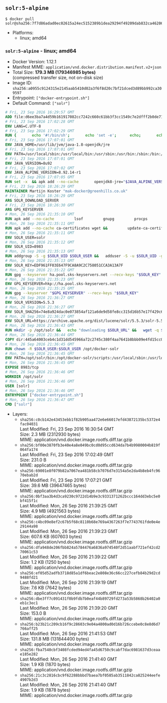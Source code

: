 ## `solr:5-alpine`

```console
$ docker pull solr@sha256:7f7d86adad0ec02615a24ec5152389b1dea29294f49209dab832ca46206388c0
```

-	Platforms:
	-	linux; amd64

### `solr:5-alpine` - linux; amd64

-	Docker Version: 1.12.1
-	Manifest MIME: `application/vnd.docker.distribution.manifest.v2+json`
-	Total Size: **179.3 MB (179346985 bytes)**  
	(compressed transfer size, not on-disk size)
-	Image ID: `sha256:a0955c9124315e2145aab5410d02a3f6f8d20c7bf21dced3d89bb992ca309597`
-	Entrypoint: `["docker-entrypoint.sh"]`
-	Default Command: `["solr"]`

```dockerfile
# Fri, 23 Sep 2016 16:29:57 GMT
ADD file:d6ee3ba7a4d59b161917082cc7242c660c61bb3f3cc1549c7e2dfff2b0de7104 in / 
# Fri, 23 Sep 2016 17:02:28 GMT
ENV LANG=C.UTF-8
# Fri, 23 Sep 2016 17:02:29 GMT
RUN { 		echo '#!/bin/sh'; 		echo 'set -e'; 		echo; 		echo 'dirname "$(dirname "$(readlink -f "$(which javac || which java)")")"'; 	} > /usr/local/bin/docker-java-home 	&& chmod +x /usr/local/bin/docker-java-home
# Fri, 23 Sep 2016 17:07:01 GMT
ENV JAVA_HOME=/usr/lib/jvm/java-1.8-openjdk/jre
# Fri, 23 Sep 2016 17:07:01 GMT
ENV PATH=/usr/local/sbin:/usr/local/bin:/usr/sbin:/usr/bin:/sbin:/bin:/usr/lib/jvm/java-1.8-openjdk/jre/bin:/usr/lib/jvm/java-1.8-openjdk/bin
# Fri, 23 Sep 2016 17:07:01 GMT
ENV JAVA_VERSION=8u92
# Fri, 23 Sep 2016 17:07:02 GMT
ENV JAVA_ALPINE_VERSION=8.92.14-r1
# Fri, 23 Sep 2016 17:07:05 GMT
RUN set -x 	&& apk add --no-cache 		openjdk8-jre="$JAVA_ALPINE_VERSION" 	&& [ "$JAVA_HOME" = "$(docker-java-home)" ]
# Fri, 23 Sep 2016 18:26:29 GMT
MAINTAINER Martijn Koster "mak-docker@greenhills.co.uk"
# Fri, 23 Sep 2016 18:26:29 GMT
ARG SOLR_DOWNLOAD_SERVER
# Fri, 23 Sep 2016 18:26:30 GMT
ARG GPG_KEYSERVER
# Mon, 26 Sep 2016 21:35:10 GMT
RUN apk add --no-cache         lsof         gnupg         procps         tar         bash
# Mon, 26 Sep 2016 21:35:11 GMT
RUN apk add --no-cache ca-certificates wget &&         update-ca-certificates
# Mon, 26 Sep 2016 21:35:11 GMT
ENV SOLR_USER=solr
# Mon, 26 Sep 2016 21:35:12 GMT
ENV SOLR_UID=8983
# Mon, 26 Sep 2016 21:35:13 GMT
RUN addgroup -S -g $SOLR_UID $SOLR_USER &&   adduser -S -u $SOLR_UID -g $SOLR_USER $SOLR_USER
# Mon, 26 Sep 2016 21:35:13 GMT
ENV SOLR_KEY=EDF961FF03E647F9CA8A9C2C758051CCA3A13A7F
# Mon, 26 Sep 2016 21:35:22 GMT
RUN gpg --keyserver ha.pool.sks-keyservers.net --recv-keys "$SOLR_KEY"
# Mon, 26 Sep 2016 21:35:23 GMT
ENV GPG_KEYSERVER=hkp://ha.pool.sks-keyservers.net
# Mon, 26 Sep 2016 21:35:25 GMT
RUN gpg --keyserver "$GPG_KEYSERVER" --recv-keys "$SOLR_KEY"
# Mon, 26 Sep 2016 21:36:27 GMT
ENV SOLR_VERSION=5.5.3
# Mon, 26 Sep 2016 21:36:27 GMT
ENV SOLR_SHA256=74e8a924dac0e073854af121a6de9d58fe8cc315d16b57e17f429c6a91b0b065
# Mon, 26 Sep 2016 21:36:27 GMT
ENV SOLR_URL=https://archive.apache.org/dist/lucene/solr/5.5.3/solr-5.5.3.tgz
# Mon, 26 Sep 2016 21:36:43 GMT
RUN mkdir -p /opt/solr &&   echo "downloading $SOLR_URL" &&   wget -q $SOLR_URL -O /opt/solr.tgz &&   echo "downloading $SOLR_URL.asc" &&   wget -q $SOLR_URL.asc -O /opt/solr.tgz.asc &&   echo "$SOLR_SHA256 */opt/solr.tgz" | sha256sum -c - &&   (>&2 ls -l /opt/solr.tgz /opt/solr.tgz.asc) &&   gpg --batch --verify /opt/solr.tgz.asc /opt/solr.tgz &&   tar -C /opt/solr --extract --file /opt/solr.tgz --strip-components=1 &&   rm /opt/solr.tgz* &&   rm -Rf /opt/solr/docs/ &&   mkdir -p /opt/solr/server/solr/lib /opt/solr/server/solr/mycores &&   sed -i -e 's/#SOLR_PORT=8983/SOLR_PORT=8983/' /opt/solr/bin/solr.in.sh &&   sed -i -e '/-Dsolr.clustering.enabled=true/ a SOLR_OPTS="$SOLR_OPTS -Dsun.net.inetaddr.ttl=60 -Dsun.net.inetaddr.negative.ttl=60"' /opt/solr/bin/solr.in.sh &&   chown -R $SOLR_USER:$SOLR_USER /opt/solr &&   mkdir /docker-entrypoint-initdb.d /opt/docker-solr/
# Mon, 26 Sep 2016 21:36:44 GMT
COPY dir:445a64003ceb4c1d31dd545966a72c2745c380f4aa7641b8bbb09e4fd15cc0f6 in /opt/docker-solr/scripts 
# Mon, 26 Sep 2016 21:36:45 GMT
RUN chown -R $SOLR_USER:$SOLR_USER /opt/docker-solr
# Mon, 26 Sep 2016 21:36:45 GMT
ENV PATH=/opt/solr/bin:/opt/docker-solr/scripts:/usr/local/sbin:/usr/local/bin:/usr/sbin:/usr/bin:/sbin:/bin:/usr/lib/jvm/java-1.8-openjdk/jre/bin:/usr/lib/jvm/java-1.8-openjdk/bin
# Mon, 26 Sep 2016 21:36:45 GMT
EXPOSE 8983/tcp
# Mon, 26 Sep 2016 21:36:46 GMT
WORKDIR /opt/solr
# Mon, 26 Sep 2016 21:36:46 GMT
USER [solr]
# Mon, 26 Sep 2016 21:36:46 GMT
ENTRYPOINT ["docker-entrypoint.sh"]
# Mon, 26 Sep 2016 21:36:47 GMT
CMD ["solr"]
```

-	Layers:
	-	`sha256:c0cb142e43453ebb1f82b905aa472e6e66017efd43872135bc5372e4fac04031`  
		Last Modified: Fri, 23 Sep 2016 16:30:54 GMT  
		Size: 2.3 MB (2312930 bytes)  
		MIME: application/vnd.docker.image.rootfs.diff.tar.gzip
	-	`sha256:bf00e3870fb3e40e4a8e049bc0cd0d95ccd634da7b4b9980004b819f064fa174`  
		Last Modified: Fri, 23 Sep 2016 17:02:49 GMT  
		Size: 231.0 B  
		MIME: application/vnd.docker.image.rootfs.diff.tar.gzip
	-	`sha256:69001e8f079b82a7067ea481b58cb7076d7e3154a5e2da4b8eb4fc9670ebab2d`  
		Last Modified: Fri, 23 Sep 2016 17:07:21 GMT  
		Size: 39.6 MB (39647465 bytes)  
		MIME: application/vnd.docker.image.rootfs.diff.tar.gzip
	-	`sha256:0bf3aa3b4d3ca9230c9722d14b9e3c9331371262bccc164dd3ebc5e0bf415f1c`  
		Last Modified: Mon, 26 Sep 2016 21:39:25 GMT  
		Size: 4.9 MB (4921563 bytes)  
		MIME: application/vnd.docker.image.rootfs.diff.tar.gzip
	-	`sha256:c4bc09e8ef2c67b5f68c8110b68e769a4367263f7e7743761fde0e4e29144a98`  
		Last Modified: Mon, 26 Sep 2016 21:39:23 GMT  
		Size: 607.6 KB (607603 bytes)  
		MIME: application/vnd.docker.image.rootfs.diff.tar.gzip
	-	`sha256:dfa948de206fbb824a5784476a6836a974540f2d51aabf721ef42cd270061c53`  
		Last Modified: Mon, 26 Sep 2016 21:39:22 GMT  
		Size: 1.2 KB (1250 bytes)  
		MIME: application/vnd.docker.image.rootfs.diff.tar.gzip
	-	`sha256:ef05d52adfb3718d85a1df6beac2e808e36c66cc227cefb84b29d2cd9488fd21`  
		Last Modified: Mon, 26 Sep 2016 21:39:19 GMT  
		Size: 7.6 KB (7642 bytes)  
		MIME: application/vnd.docker.image.rootfs.diff.tar.gzip
	-	`sha256:dbe3ff7c091431f0b9fdb7b0eaf44b89729fd273a53b5868b26402a0eb1c3ec1`  
		Last Modified: Mon, 26 Sep 2016 21:39:20 GMT  
		Size: 153.0 B  
		MIME: application/vnd.docker.image.rootfs.diff.tar.gzip
	-	`sha256:b23b21c209cb16f9c28603c9e04a4800ad0d16b726ccebe0c8e8d6d7766aff25`  
		Last Modified: Mon, 26 Sep 2016 21:41:53 GMT  
		Size: 131.8 MB (131844400 bytes)  
		MIME: application/vnd.docker.image.rootfs.diff.tar.gzip
	-	`sha256:fba7540cbf3408fcded94ed4fa45d6750c9cabf7dac6981637d3ceaae185e282`  
		Last Modified: Mon, 26 Sep 2016 21:41:40 GMT  
		Size: 1.9 KB (1870 bytes)  
		MIME: application/vnd.docker.image.rootfs.diff.tar.gzip
	-	`sha256:21c3c2816cbc9f62288bbbd7baea7bf0585ab3511842ca825244eefe4907b2d3`  
		Last Modified: Mon, 26 Sep 2016 21:41:40 GMT  
		Size: 1.9 KB (1878 bytes)  
		MIME: application/vnd.docker.image.rootfs.diff.tar.gzip
